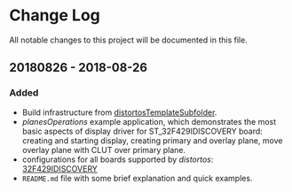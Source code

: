 Change Log
==========

All notable changes to this project will be documented in this file.

20180826 - 2018-08-26
---------------------

### Added

- Build infrastructure from [distortosTemplateSubfolder](https://github.com/DISTORTEC/distortosTemplateSubfolder).
- *planesOperations* example application, which demonstrates the most basic aspects of display driver for ST_32F429IDISCOVERY board: creating and starting display, creating primary and overlay plane, move overlay plane with CLUT over primary plane.
- configurations for all boards supported by *distortos*:
[32F429IDISCOVERY](http://www.st.com/web/catalog/tools/PF259090)
- `README.md` file with some brief explanation and quick examples.
